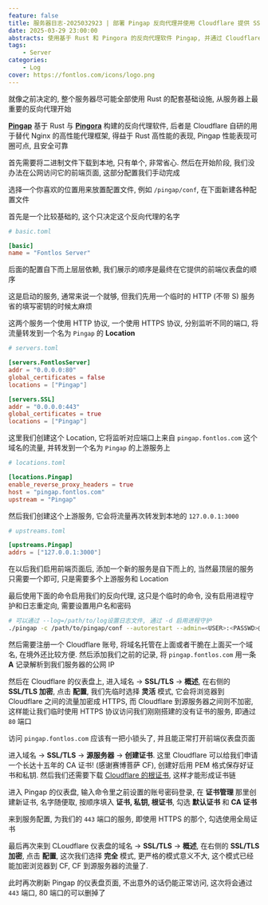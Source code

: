 ```yaml
---
feature: false
title: 服务器日志-2025032923 | 部署 Pingap 反向代理并使用 Cloudflare 提供 SSL 证书
date: 2025-03-29 23:00:00
abstracts: 使用基于 Rust 和 Pingora 的反向代理软件 Pingap, 并通过 Cloudflare 申请一个十五年的 SSL 证书, 让我们的服务可以使用 HTTPS 协议访问
tags:
    - Server
categories:
    - Log
cover: https://fontlos.com/icons/logo.png
---
```


就像之前决定的, 整个服务器尽可能全部使用 Rust 的配套基础设施, 从服务器上最重要的反向代理开始

[**Pingap**](http://pingap.io/pingap-zh/) 基于 Rust 与 [**Pingora**](https://github.com/cloudflare/pingora) 构建的反向代理软件, 后者是 Cloudflare 自研的用于替代 Nginx 的高性能代理框架, 得益于 Rust 高性能的表现, Pingap 性能表现可圈可点, 且安全可靠

首先需要将二进制文件下载到本地, 只有单个, 非常省心. 然后在开始阶段, 我们没办法在公网访问它的前端页面, 这部分配置我们手动完成

选择一个你喜欢的位置用来放置配置文件, 例如 `/pingap/conf`, 在下面新建各种配置文件

首先是一个比较基础的, 这个只决定这个反向代理的名字

```toml
# basic.toml

[basic]
name = "Fontlos Server"
```

后面的配置自下而上层层依赖, 我们展示的顺序是最终在它提供的前端仪表盘的顺序

这是启动的服务, 通常来说一个就够, 但我们先用一个临时的 HTTP (不带 S) 服务省的填写密钥的时候太麻烦

这两个服务一个使用 HTTP 协议, 一个使用 HTTPS 协议, 分别监听不同的端口, 将流量转发到一个名为 `Pingap` 的 **Location**

```toml
# servers.toml

[servers.FontlosServer]
addr = "0.0.0.0:80"
global_certificates = false
locations = ["Pingap"]

[servers.SSL]
addr = "0.0.0.0:443"
global_certificates = true
locations = ["Pingap"]
```

这里我们创建这个 Location, 它将监听对应端口上来自 `pingap.fontlos.com` 这个域名的流量, 并转发到一个名为 `Pingap` 的上游服务上

```toml
# locations.toml

[locations.Pingap]
enable_reverse_proxy_headers = true
host = "pingap.fontlos.com"
upstream = "Pingap"
```

然后我们创建这个上游服务, 它会将流量再次转发到本地的 `127.0.0.1:3000`

```toml
# upstreams.toml

[upstreams.Pingap]
addrs = ["127.0.0.1:3000"]
```

在以后我们启用前端页面后, 添加一个新的服务是自下而上的, 当然最顶层的服务只需要一个即可, 只是需要多个上游服务和 Location

最后使用下面的命令启用我们的反向代理, 这只是个临时的命令, 没有启用进程守护和日志重定向, 需要设置用户名和密码

```sh
# 可以通过 --log=/path/to/log设置日志文件, 通过 -d 启用进程守护
./pingap -c /path/to/pingap/conf --autorestart --admin=<USER>:<PASSWD>@127.0.0.1:3000
```

然后需要注册一个 Cloudflare 账号, 将域名托管在上面或者干脆在上面买一个域名, 在境外还比较方便. 然后添加我们之前的记录, 将 `pingap.fontlos.com` 用一条 **A** 记录解析到我们服务器的公网 IP

然后在 Cloudflare 的仪表盘上, 进入域名 -> **SSL/TLS** -> **概述**, 在右侧的 **SSL/TLS 加密**, 点击 **配置**, 我们先临时选择 **灵活** 模式, 它会将浏览器到 Cloudflare 之间的流量加密成 HTTPS, 而 Cloudflare 到源服务器之间则不加密, 这样能让我们临时使用 HTTPS 协议访问我们刚刚搭建的没有证书的服务, 即通过 `80` 端口

访问 `pingap.fontlos.com` 应该有一把小锁头了, 并且能正常打开前端仪表盘页面

进入域名 -> **SSL/TLS** -> **源服务器** -> **创建证书**. 这里 Cloudflare 可以给我们申请一个长达十五年的 CA 证书! (感谢赛博菩萨 CF), 创建好后用 PEM 格式保存好证书和私钥. 然后我们还需要下载 [Cloudflare 的根证书](https://developers.cloudflare.com/ssl/origin-configuration/origin-ca/#cloudflare-origin-ca-root-certificate), 这样才能形成证书链

进入 Pingap 的仪表盘, 输入命令里之前设置的账号密码登录, 在 **证书管理** 那里创建新证书, 名字随便取, 按顺序填入 **证书, 私钥, 根证书**, 勾选 **默认证书** 和 **CA 证书**

来到服务配置, 为我们的 `443` 端口的服务, 即使用 HTTPS 的那个, 勾选使用全局证书

最后再次来到 CLoudflare 仪表盘的域名 -> **SSL/TLS** -> **概述**, 在右侧的 **SSL/TLS 加密**, 点击 **配置**, 这次我们选择 **完全** 模式, 更严格的模式意义不大, 这个模式已经能加密浏览器到 CF, CF 到源服务器的流量了.

此时再次刷新 Pingap 的仪表盘页面, 不出意外的话仍能正常访问, 这次将会通过 `443` 端口, 80 端口的可以删掉了

